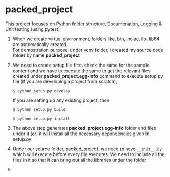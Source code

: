# packed_project
This project focuses on Python folder structure, Documenation, Logging &amp; Unit testing (using pytest)

1. When we create virtual environment, folders like, bin, inclue, lib, lib64 are automatically created.</br >
   For demostration purpose, under venv folder, I created my source code folder by name **packed_project**
    
2. We need to  create setup file first. check the same for the sample content
    and we have to execute the same to get the relevant files created under **packed_project.egg-info**
    command to execute setup.py file (if you are developing a project from scratch), 
    
    `$ python setup.py develop`
    
    If you are setting up any existing project, then
    
    `$ python setup.py build`
    
    `$ python setup.py install`
    
3.  The above step generates **packed_project.egg-info** folder and files under it (or) it will install all the necessary dependencies given in setup.py

4.  Under our source folder, packed_project, we need to have `__init__.py` which will execute before every file executes. We need to include all the files in it so that it can bring out all the libraries under the folder

5.  
